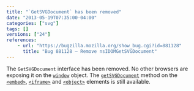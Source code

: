 ```yaml
---
title: "`GetSVGDocument` has been removed"
date: "2013-05-19T07:35:00-04:00"
categories: ["svg"]
tags: []
versions: ["24"]
references:
    - url: "https://bugzilla.mozilla.org/show_bug.cgi?id=881128"
      title: "Bug 881128 – Remove nsIDOMGetSVGDocument"
---
```

The `GetSVGDocument` interface has been removed. No other browsers are exposing it on the [`window`](https://developer.mozilla.org/docs/Web/API/window) object. The [`getSVGDocument`](https://developer.mozilla.org/docs/Web/SVG/Scripting#Inter-document_scripting.3A_referencing_embedded_SVG) method on the [`<embed>`](https://developer.mozilla.org/docs/Web/HTML/Element/embed), [`<iframe>`](https://developer.mozilla.org/docs/Web/HTML/Element/iframe) and [`<object>`](https://developer.mozilla.org/docs/Web/HTML/Element/object) elements is still available.
